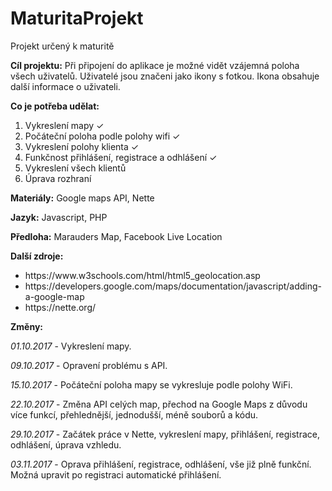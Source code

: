 # MaturitaProjekt
Projekt určený k maturitě

<b>Cíl projektu:</b>
Při připojení do aplikace je možné vidět vzájemná poloha všech uživatelů.
Uživatelé jsou značeni jako ikony s fotkou. Ikona obsahuje další informace o uživateli.

<b>Co je potřeba udělat:</b>
<ol>
  <li>Vykreslení mapy ✓</li>
<li>Počáteční poloha podle polohy wifi ✓</li>
<li>Vykreslení polohy klienta ✓</li>
<li>Funkčnost přihlášení, registrace a odhlášení ✓</li>
<li>Vykreslení všech klientů</li>
<li>Úprava rozhraní</li>
  </ol>

<b>Materiály:</b>
Google maps API, Nette

<b>Jazyk:</b>
Javascript, PHP

<b>Předloha:</b>
Marauders Map, Facebook Live Location

<b>Další zdroje:</b>
<ul>
  <li>https://www.w3schools.com/html/html5_geolocation.asp</li>
  <li>https://developers.google.com/maps/documentation/javascript/adding-a-google-map</li>
  <li>https://nette.org/</li>
</ul>

<b>Změny:</b>


<i>01.10.2017</i> - Vykreslení mapy.

<i>09.10.2017</i> - Opravení problému s API.

<i>15.10.2017</i> - Počáteční poloha mapy se vykresluje podle polohy WiFi.

<i>22.10.2017</i> - Změna API celých map, přechod na Google Maps z důvodu více funkcí, přehlednější, jednodušší, méně souborů a kódu.

<i>29.10.2017</i> - Začátek práce v Nette, vykreslení mapy, přihlášení, registrace, odhlášení, úprava vzhledu.

<i>03.11.2017</i> - Oprava přihlášení, registrace, odhlášení, vše již plně funkční. Možná upravit po registraci automatické přihlášení.
